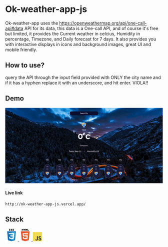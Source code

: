 # Ok-weather-app-js

Ok-weather-app uses the https://openweathermap.org/api/one-call-api#data API for its data, this data is a One-call API, and of course it's free but limited, it provides the Current weather in celcius, Humidity in percentage, Timezone, and Daily forecast for 7 days. It also provides you with interactive displays in icons and background images, great UI and mobile friendly.


## How to use?

query the API through the input field provided with ONLY the city name and if it has a hyphen replace it with an underscore, and hit enter. VIOLA!!


## Demo

![](weather.gif)


#### Live link

```
http://ok-weather-app-js.vercel.app/
```


## Stack

<p align="left"> <a href="https://www.w3schools.com/css/" target="_blank"> <img src="https://raw.githubusercontent.com/devicons/devicon/master/icons/css3/css3-original-wordmark.svg" alt="css3" width="40" height="40"/> </a> <a href="https://www.w3.org/html/" target="_blank"> <img src="https://raw.githubusercontent.com/devicons/devicon/master/icons/html5/html5-original-wordmark.svg" alt="html5" width="40" height="40"/> </a> <a href="https://developer.mozilla.org/en-US/docs/Web/JavaScript" target="_blank"> <img src="https://raw.githubusercontent.com/devicons/devicon/master/icons/javascript/javascript-original.svg" alt="javascript" width="30" height="30"/> </a></p>


